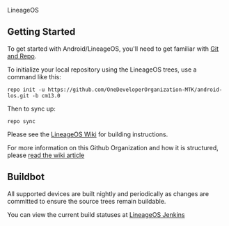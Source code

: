 LineageOS

Getting Started
---------------

To get started with Android/LineageOS, you'll need to get
familiar with [Git and Repo](http://source.android.com/source/using-repo.html).

To initialize your local repository using the LineageOS trees, use a command like this:

    repo init -u https://github.com/OneDeveloperOrganization-MTK/android-los.git -b cm13.0

Then to sync up:

    repo sync 

Please see the [LineageOS Wiki](http://wiki.lineageos.org/) for building instructions.

For more information on this Github Organization and how it is structured, 
please [read the wiki article](http://wiki.lineageos.org/w/Github_Organization)

Buildbot
--------

All supported devices are built nightly and periodically as changes are committed to ensure the source trees remain buildable.

You can view the current build statuses at [LineageOS Jenkins](http://jenkins.lineageos.org/)
